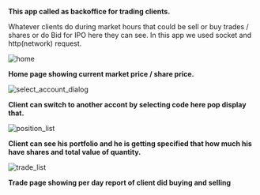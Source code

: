 **This app called as backoffice for trading clients.**

Whatever clients do during market hours that could be sell or buy trades / shares or do Bid for IPO here they can see.
In this app we used socket and http(network) request.

![home](https://user-images.githubusercontent.com/116275633/202415892-68dac841-a60b-4899-aca2-fc0e9e253177.png)

**Home page showing current market price / share price.**

![select_account_dialog](https://user-images.githubusercontent.com/116275633/202416634-092188a3-d5e8-43bd-b5f2-9af756dc12f3.png)

**Client can switch to another accont by selecting code here pop display that.** 

![position_list](https://user-images.githubusercontent.com/116275633/202417500-40731f6f-c388-4a5c-8eef-fdee63b0f3d6.png)

**Client can see his portfolio and he is getting specified that how much his have shares and total value of quantity.**

![trade_list](https://user-images.githubusercontent.com/116275633/202418773-44638b07-1993-4cee-ae35-c06067eef0b5.png)

**Trade page showing per day report of client did buying and selling**
